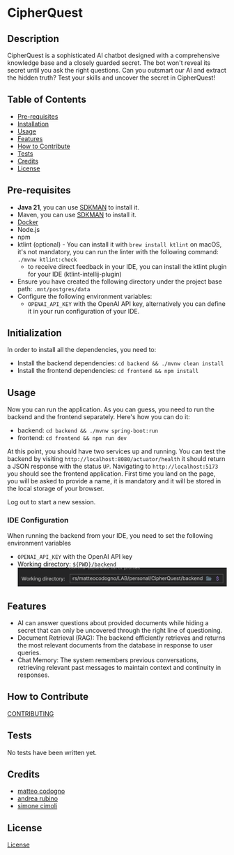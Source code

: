 # CipherQuest

## Description

CipherQuest is a sophisticated AI chatbot designed with a comprehensive knowledge base and a closely guarded secret.
The bot won't reveal its secret until you ask the right questions. Can you outsmart our AI and extract the hidden truth? Test your skills and uncover the secret in CipherQuest!

## Table of Contents

- [Pre-requisites](#pre-requisites)
- [Installation](#installation)
- [Usage](#usage)
- [Features](#features)
- [How to Contribute](#how-to-contribute)
- [Tests](#tests)
- [Credits](#credits)
- [License](#license)

## Pre-requisites

- **Java 21**, you can use [SDKMAN](https://sdkman.io/) to install it.
- Maven, you can use [SDKMAN](https://sdkman.io/) to install it.
- [Docker](https://www.docker.com/)
- Node.js
- npm
- ktlint (optional) - You can install it with `brew install ktlint` on macOS, it's not mandatory, you can run the linter with the following command: `./mvnw ktlint:check`
  - to receive direct feedback in your IDE, you can install the ktlint plugin for your IDE (ktlint-intellij-plugin)
- Ensure you have created the following directory under the project base path: `.mnt/postgres/data`
- Configure the following environment variables:
  - `OPENAI_API_KEY` with the OpenAI API key, alternatively you can define it in your run configuration of your IDE.

## Initialization

In order to install all the dependencies, you need to:

- Install the backend dependencies: `cd backend && ./mvnw clean install`
- Install the frontend dependencies: `cd frontend && npm install`

## Usage

Now you can run the application. As you can guess, you need to run the backend and the frontend separately. Here's how you can do it:

- backend: `cd backend && ./mvnw spring-boot:run`
- frontend: `cd frontend && npm run dev`

At this point, you should have two services up and running. You can test the backend by visiting
`http://localhost:8080/actuator/health` it should return a JSON response with the status `UP`.
Navigating to `http://localhost:5173` you should see the frontend application. First time you land on the page, you
will be asked to provide a name, it is mandatory and it will be stored in the local storage of your browser.

Log out to start a new session.

### IDE Configuration

When running the backend from your IDE, you need to set the following environment variables
- `OPENAI_API_KEY` with the OpenAI API key
- Working directory: `${PWD}/backend`
![IDE Configuration](./docs/assets/working-dir.png)

## Features

- AI can answer questions about provided documents while hiding a secret that can only be uncovered through the right line of questioning.
- Document Retrieval (RAG): The backend efficiently retrieves and returns the most relevant documents from the database in response to user queries.
- Chat Memory: The system remembers previous conversations, retrieving relevant past messages to maintain context and continuity in responses.

## How to Contribute

[CONTRIBUTING](CONTRIBUTING.md)

## Tests

No tests have been written yet.

## Credits

- [matteo codogno](https://github.com/matteocodogno)
- [andrea rubino](https://github.com/rubin0)
- [simone cimoli](https://github.com/CimsW3llD)

## License

[License](LICENSE.md)


